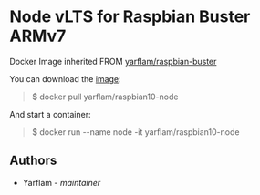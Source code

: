 # Node vLTS for Raspbian Buster ARMv7

Docker Image inherited FROM [yarflam/raspbian-buster](https://github.com/Yarflam/raspbian-buster)

You can download the [image](https://hub.docker.com/repository/docker/yarflam/raspbian10-node):

> $ docker pull yarflam/raspbian10-node

And start a container:

> $ docker run --name node -it yarflam/raspbian10-node

## Authors

- Yarflam - *maintainer*
